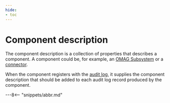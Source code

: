 ```yaml
---
hide:
- toc
---
```


<!-- SPDX-License-Identifier: CC-BY-4.0 -->
<!-- Copyright Contributors to the ODPi Egeria project. -->

# Component description

The component description is a collection of properties that describes a component.  A component could be, for example, an [OMAG Subsystem](/concepts/omag-subsystem) or a [connector](/concepts/connector).

When the component registers with the [audit log](/concepts/audit-log), it supplies the component description that should be added to each audit log record produced by the component.


---8<-- "snippets/abbr.md"